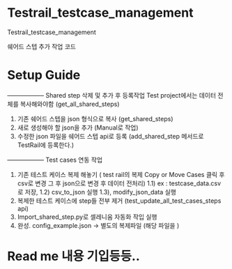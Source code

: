 


# Testrail_testcase_management
Testrail_testcase_management

쉐어드 스텝 추가 작업 코드

# Setup Guide
—————— Shared step 삭제 및 추가 후 등록작업
Test project에서는 데이터 전체를 복사해와야함 (get_all_shared_steps)

1. 기존 쉐어드 스텝을 json 형식으로 복사 (get_shared_steps)
2. 새로 생성해야 할 json을 추가 (Manual로 작업)
3. 수정한 json 파일을 쉐어드 스텝 api로 등록 (add_shared_step 메서드로 TestRail에 등록한다.)
 
—————— Test cases 연동 작업

1. 기존 테스트 케이스 복제 해놓기 ( test rail의 복제 Copy or Move Cases 클릭 후 csv로 변경 그 후 json으로 변경 후 데이터 전처리) 
1.1) ex : testcase_data.csv 로 저장, 1.2) csv_to_json 실행 1.3), modify_json_data 실행 
2. 복제한 테스트 케이스에 step들 전부 제거 (test_update_all_test_cases_steps api)
3. Import_shared_step.py로 셀레니움 자동화 작입 실행 
4. 완성.
config_example.json -> 별도의 복제파일 (해당 파일을 )

# Read me 내용 기입등등..
